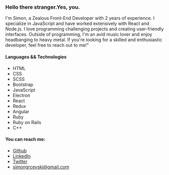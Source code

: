 ### Hello there stranger.Yes, you.

 I'm Simon, a Zealous Front-End Developer with 2 years of experience. I specialize in JavaScript and have worked extensively with React and Node.js. I love programming challenging projects and creating user-friendly interfaces. Outside of programming, I'm an avid music lover and enjoy headbanging to heavy metal. If you're looking for a skilled and enthusiastic developer, feel free to reach out to me!"

####  Languages && Technologies
 - HTML 
 - CSS 
 - SCSS 
 - Bootstrap 
 - JavaScript
 - Electron
 - React 
 - Redux
 - Angular
 - Ruby 
 - Ruby on Rails
 - C++
 

#### You can reach me:
- [Github](https://github.com/SimonGrchevski)
- [LinkedIn](https://www.linkedin.com/in/simon-grchevski-682935209/)
- [Twitter](https://twitter.com/grchevski)
- simongrcevski@gmail.com

<!--
**SimonGrchevski/SimonGrchevski** is a ✨ _special_ ✨ repository because its `README.md` (this file) appears on your GitHub profile.

Here are some ideas to get you started:

- 🔭 I’m currently working on ...
- 🌱 I’m currently learning ...
- 👯 I’m looking to collaborate on ...
- 🤔 I’m looking for help with ...
- 💬 Ask me about ...
- 📫 How to reach me: ...
- 😄 Pronouns: ...
- ⚡ Fun fact: ...
-->
